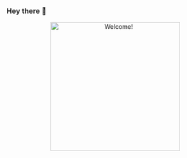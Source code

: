 ### Hey there 👋 
<!--
**Aniket144/Aniket144** is a ✨ _special_ ✨ repository because its `README.md` (this file) appears on your GitHub profile.

Here are some ideas to get you started:

- 🔭 I’m currently working on ...
- 🌱 I’m currently learning ...
- 👯 I’m looking to collaborate on ...
- 🤔 I’m looking for help with ...
- 💬 Ask me about ...
- 📫 How to reach me: ...
- 😄 Pronouns: ...
- ⚡ Fun fact: ...
-->
<div align="center" width="50">
  <img src="https://media.giphy.com/media/bcKmIWkUMCjVm/giphy.gif" alt="Welcome!" width="300"/>
</div>
